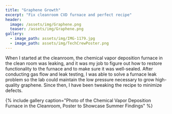 ```yaml
---
title: "Graphene Growth"
excerpt: "Fix cleanroom CVD furnace and perfect recipe"
header:
  image: /assets/img/Graphene.png
  teaser: /assets/img/Graphene.png
gallery:
  - image_path: assets/img/IMG-1179.jpg
  - image_path: assets/img/TechCrewPoster.png
---
```


When I started at the cleanroom, the chemical vapor deposition furnace in the clean room was leaking, and it was my job to figure out how to restore functionality to the furnace and to make sure it was well-sealed. After conducting gas flow and leak testing, I was able to solve a furnace leak problem so the lab could maintain the low pressure necessary to grow high-quality graphene. Since then, I have been tweaking the recipe to minimize defects.

{% include gallery caption="Photo of the Chemical Vapor Deposition Furnace in the Cleanroom, Poster to Showcase Summer Findings" %}
